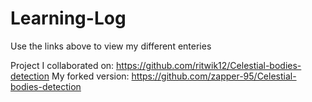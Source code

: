 # Learning-Log
Use the links above to view my different enteries

Project I collaborated on: https://github.com/ritwik12/Celestial-bodies-detection
My forked version: https://github.com/zapper-95/Celestial-bodies-detection